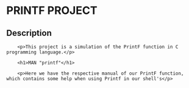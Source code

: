 <html>
<body>
        <h1>PRINTF PROJECT</h1>
        <hr="n">
        <h2>Description</h2>

        <p>This project is a simulation of the PrintF function in C programming language.</p>

        <h1>MAN "printf"</h1>

        <p>Here we have the respective manual of our PrintF function, which contains some help when using Printf in our shell's</p>
</body>
</html>
